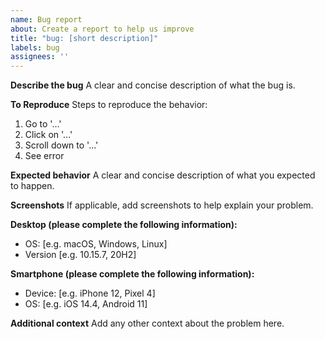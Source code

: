 ```yaml
---
name: Bug report
about: Create a report to help us improve
title: "bug: [short description]"
labels: bug
assignees: ''
---
```


**Describe the bug**
A clear and concise description of what the bug is.

**To Reproduce**
Steps to reproduce the behavior:
1. Go to '...'
2. Click on '...'
3. Scroll down to '...'
4. See error

**Expected behavior**
A clear and concise description of what you expected to happen.

**Screenshots**
If applicable, add screenshots to help explain your problem.

**Desktop (please complete the following information):**
 - OS: [e.g. macOS, Windows, Linux]
 - Version [e.g. 10.15.7, 20H2]

**Smartphone (please complete the following information):**
 - Device: [e.g. iPhone 12, Pixel 4]
 - OS: [e.g. iOS 14.4, Android 11]

**Additional context**
Add any other context about the problem here.